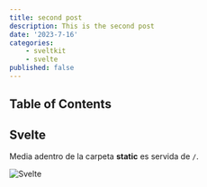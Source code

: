 ```yaml
---
title: second post
description: This is the second post
date: '2023-7-16'
categories: 
    - sveltkit
    - svelte
published: false
---
```


## Table of Contents

## Svelte

Media adentro de la carpeta **static** es servida de `/`.

![Svelte](favicon.png)